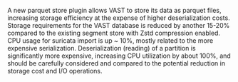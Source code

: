 A new parquet store plugin allows VAST to store its data as parquet files,
increasing storage efficiency at the expense of higher deserialization costs.
Storage requirements for the VAST database is reduced by another
15-20% compared to the existing segment store with Zstd compression enabled.
CPU usage for suricata import is up ~ 10%,  mostly related to the more
expensive serialization. 
Deserialization (reading) of a partition is significantly more expensive, 
increasing CPU utilization by about 100%, and should be carefully considered
and compared to the potential reduction in storage cost and I/O operations.
